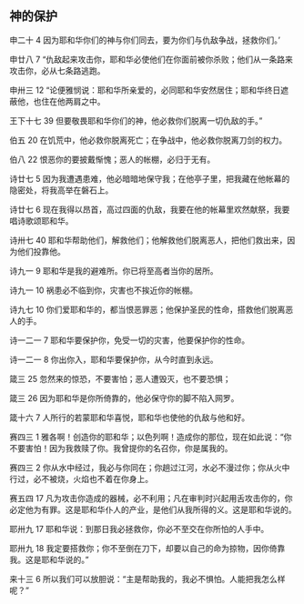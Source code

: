 ## 神的保护

申二十 4 因为耶和华你们的神与你们同去，要为你们与仇敌争战，拯救你们。’

申廿八 7 “仇敌起来攻击你，耶和华必使他们在你面前被你杀败；他们从一条路来攻击你，必从七条路逃跑。

申卅三 12 “论便雅悯说：耶和华所亲爱的，必同耶和华安然居住；耶和华终日遮蔽他，也住在他两肩之中。

王下十七 39 但要敬畏耶和华你们的神，他必救你们脱离一切仇敌的手。”

伯五 20 在饥荒中，他必救你脱离死亡；在争战中，他必救你脱离刀剑的权力。

伯八 22 恨恶你的要披戴惭愧；恶人的帐棚，必归于无有。

诗廿七 5 因为我遭遇患难，他必暗暗地保守我；在他亭子里，把我藏在他帐幕的隐密处，将我高举在磐石上。

诗廿七 6 现在我得以昂首，高过四面的仇敌，我要在他的帐幕里欢然献祭，我要唱诗歌颂耶和华。

诗卅七 40 耶和华帮助他们，解救他们；他解救他们脱离恶人，把他们救出来，因为他们投靠他。

诗九一 9 耶和华是我的避难所。你已将至高者当你的居所。

诗九一 10 祸患必不临到你，灾害也不挨近你的帐棚。

诗九七 10 你们爱耶和华的，都当恨恶罪恶；他保护圣民的性命，搭救他们脱离恶人的手。

诗一二一 7 耶和华要保护你，免受一切的灾害，他要保护你的性命。

诗一二一 8 你出你入，耶和华要保护你，从今时直到永远。

箴三 25 忽然来的惊恐，不要害怕；恶人遭毁灭，也不要恐惧；

箴三 26 因为耶和华是你所倚靠的，他必保守你的脚不陷入网罗。

箴十六 7 人所行的若蒙耶和华喜悦，耶和华也使他的仇敌与他和好。

赛四三 1 雅各啊！创造你的耶和华；以色列啊！造成你的那位，现在如此说：“你不要害怕！因为我救赎了你。我曾提你的名召你，你是属我的。

赛四三 2 你从水中经过，我必与你同在；你趟过江河，水必不漫过你；你从火中行过，必不被烧，火焰也不着在你身上。

赛五四 17 凡为攻击你造成的器械，必不利用；凡在审判时兴起用舌攻击你的，你必定他为有罪。这是耶和华仆人的产业，是他们从我所得的义。这是耶和华说的。

耶卅九 17 耶和华说：到那日我必拯救你，你必不至交在你所怕的人手中。

耶卅九 18 我定要搭救你；你不至倒在刀下，却要以自己的命为掠物，因你倚靠我。这是耶和华说的。”

来十三 6 所以我们可以放胆说：“主是帮助我的，我必不惧怕。人能把我怎么样呢？”




